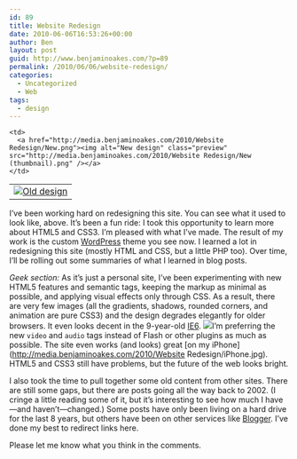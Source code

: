 ```yaml
---
id: 89
title: Website Redesign
date: 2010-06-06T16:53:26+00:00
author: Ben
layout: post
guid: http://www.benjaminoakes.com/?p=89
permalink: /2010/06/06/website-redesign/
categories:
  - Uncategorized
  - Web
tags:
  - design
---
```

<table>
  <tr>
    <td>
      <a href="http://media.benjaminoakes.com/2010/Website Redesign/Old.png"><img alt="Old design" class="preview" src="http://media.benjaminoakes.com/2010/Website Redesign/Old (thumbnail).png" /></a>
    </td>
    
    <td>
      <a href="http://media.benjaminoakes.com/2010/Website Redesign/New.png"><img alt="New design" class="preview" src="http://media.benjaminoakes.com/2010/Website Redesign/New (thumbnail).png" /></a>
    </td>
  </tr>
</table>

I&#8217;ve been working hard on redesigning this site. You can see what it used to look like, above. It&#8217;s been a fun ride: I took this opportunity to learn more about HTML5 and CSS3. I&#8217;m pleased with what I&#8217;ve made. The result of my work is the custom [WordPress](http://www.wordpress.org/) theme you see now. I learned a lot in redesigning this site (mostly HTML and CSS, but a little PHP too). Over time, I&#8217;ll be rolling out some summaries of what I learned in blog posts. 

_Geek section:_ As it&#8217;s just a personal site, I&#8217;ve been experimenting with new HTML5 features and semantic tags, keeping the markup as minimal as possible, and applying visual effects only through CSS. As a result, there are very few images (all the gradients, shadows, rounded corners, and animation are pure CSS3) and the design degrades elegantly for older browsers. It even looks decent in the 9-year-old <a alt="Smile" href="http://en.wikipedia.org/wiki/Internet_Explorer_6">IE6</a>.   ![](http://media.benjaminoakes.com/icons/tango/16x16/emotes/face-smile.png)I&#8217;m preferring the new `video` and `audio` tags instead of Flash or other plugins as much as possible. The site even works (and looks) great [on my iPhone](http://media.benjaminoakes.com/2010/Website Redesign/iPhone.jpg). HTML5 and CSS3 still have problems, but the future of the web looks bright. 

I also took the time to pull together some old content from other sites. There are still some gaps, but there are posts going all the way back to 2002. (I cringe a little reading some of it, but it&#8217;s interesting to see how much I have&mdash;and haven&#8217;t&mdash;changed.) Some posts have only been living on a hard drive for the last 8 years, but others have been on other services like [Blogger](http://www.blogger.com/). I&#8217;ve done my best to redirect links here. 

Please let me know what you think in the comments.